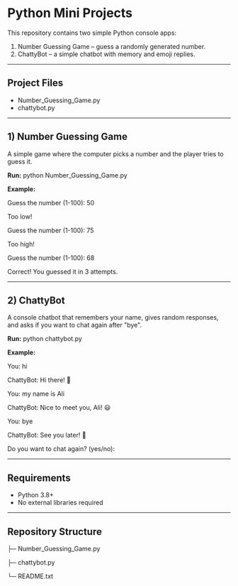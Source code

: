 # Python Mini Projects

This repository contains two simple Python console apps:

1. Number Guessing Game – guess a randomly generated number.
2. ChattyBot – a simple chatbot with memory and emoji replies.

---

## Project Files
- Number_Guessing_Game.py
- chattybot.py

---

## 1) Number Guessing Game

A simple game where the computer picks a number and the player tries to guess it.

**Run:**
python Number_Guessing_Game.py

**Example:**

Guess the number (1-100): 50

Too low!

Guess the number (1-100): 75

Too high!

Guess the number (1-100): 68

Correct! You guessed it in 3 attempts.

---

## 2) ChattyBot

A console chatbot that remembers your name, gives random responses, and asks if you want to chat again after "bye".

**Run:**
python chattybot.py

**Example:**

You: hi

ChattyBot: Hi there! 🙂

You: my name is Ali

ChattyBot: Nice to meet you, Ali! 😃

You: bye

ChattyBot: See you later! 🙂

Do you want to chat again? (yes/no):


---

## Requirements
- Python 3.8+
- No external libraries required

---

## Repository Structure

├─ Number_Guessing_Game.py

├─ chattybot.py

└─ README.txt
